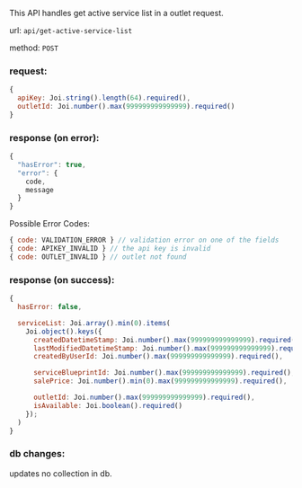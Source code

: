 This API handles get active service list in a outlet request.

url: `api/get-active-service-list`

method: `POST`

### request: 
```js
{
  apiKey: Joi.string().length(64).required(),
  outletId: Joi.number().max(999999999999999).required()
}
```

### response (on error):
```js
{
  "hasError": true,
  "error": {
    code,
    message
  }
}
```

Possible Error Codes:
```js
{ code: VALIDATION_ERROR } // validation error on one of the fields
{ code: APIKEY_INVALID } // the api key is invalid
{ code: OUTLET_INVALID } // outlet not found
```

### response (on success):
```js
{
  hasError: false,

  serviceList: Joi.array().min(0).items(
    Joi.object().keys({
      createdDatetimeStamp: Joi.number().max(999999999999999).required(),
      lastModifiedDatetimeStamp: Joi.number().max(999999999999999).required(),
      createdByUserId: Joi.number().max(999999999999999).required(),

      serviceBlueprintId: Joi.number().max(999999999999999).required(),
      salePrice: Joi.number().min(0).max(999999999999999).required(),

      outletId: Joi.number().max(999999999999999).required(),
      isAvailable: Joi.boolean().required()
    });
  )
}
```

### db changes:
updates no collection in db.